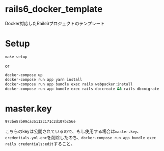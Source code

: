 # rails6_docker_template
Docker対応したRails6プロジェクトのテンプレート

# Setup
`make setup`

or

```bash
docker-compose up
docker-compose run app yarn install
docker-compose run app bundle exec rails webpacker:install
docker-compose run app bundle exec rails db:create && rails db:migrate
```

# master.key
`973be87b99ca36112c171c2d107bc56e`

こちらのkeyは公開されているので、もし使用する場合は`master.key`、`credentials.yml.enc`を削除したのち、`docker-compose run app bundle exec rails credentials:edit`すること。
